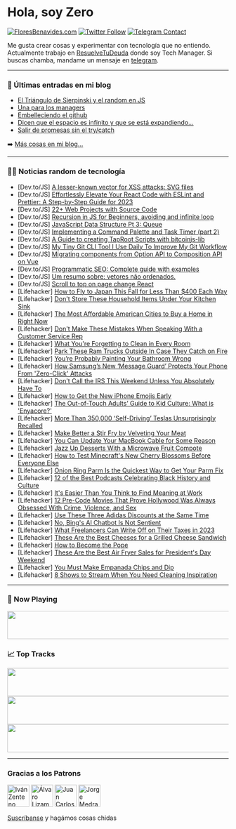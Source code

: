 # Hola, soy Zero

[![FloresBenavides.com](https://img.shields.io/website?down_message=oops&label=MiBlog&style=for-the-badge&up_message=online&url=https%3A%2F%2Ffloresbenavides.com)](https://floresbenavides.com) [![Twitter Follow](https://img.shields.io/twitter/follow/ZeroDragon?color=%231DA1F2&label=Follow&logo=twitter&logoColor=ffffff&style=for-the-badge)](https://twitter.com/zerodragon) [![Telegram Contact](https://img.shields.io/badge/escr%C3%ADbeme-ZeroDragon-%2326A5E4?style=for-the-badge&logo=telegram)](https://t.me/zerodragon)

Me gusta crear cosas y experimentar con tecnología que no entiendo.
Actualmente trabajo en [ResuelveTuDeuda](http://github.com/resuelve) donde soy Tech Manager.
Si buscas chamba, mandame un mensaje en [telegram](https://t.me/zerodragon).

---

### 📕 Últimas entradas en mi blog
<!-- BLOG-POST-LIST:START -->
- [El Triángulo de Sierpinski y el random en JS](https://floresbenavides.com/el-triangulo-de-sierpinski-y-el-random-en-js/)
- [Una para los managers](https://floresbenavides.com/una-para-los-managers/)
- [Embelleciendo el github](https://floresbenavides.com/embelleciendo-el-github/)
- [Dicen que el espacio es infinito y que se está expandiendo…](https://floresbenavides.com/dicen-que-el-espacio-es-infinito-y-que-se-esta-expandiendo/)
- [Salir de promesas sin el try/catch](https://floresbenavides.com/salir-de-promesas-sin-el-try-catch/)
<!-- BLOG-POST-LIST:END -->

➡️ [Más cosas en mi blog...](https://floresbenavides.com)

---

### 👨‍💻 Noticias random de tecnología
<!-- TECH-POSTS:START -->
- [Dev.to/JS] [A lesser-known vector for XSS attacks: SVG files](https://dev.to/vinibrsl/a-lesser-known-vector-for-xss-attacks-svg-files-5hm5)
- [Dev.to/JS] [Effortlessly Elevate Your React Code with ESLint and Prettier: A Step-by-Step Guide for 2023](https://dev.to/aaron_janes/effortlessly-elevate-your-react-code-with-eslint-and-prettier-a-step-by-step-guide-for-2023-179d)
- [Dev.to/JS] [22+ Web Projects with Source Code](https://dev.to/alsiam/22-web-projects-with-source-code-2ko)
- [Dev.to/JS] [Recursion in JS for Beginners, avoiding and infinite loop](https://dev.to/kriegercisneros/recursion-in-js-for-beginners-avoiding-and-infinite-loop-17bh)
- [Dev.to/JS] [JavaScript Data Structure Pt 3: Queue](https://dev.to/cleveroscar/javascript-data-structure-pt-3-queue-3e3c)
- [Dev.to/JS] [Implementing a Command Palette and Task Timer &lpar;part 2&rpar;](https://dev.to/rouilj/implementing-a-command-palette-and-task-timer-part-2-543)
- [Dev.to/JS] [A Guide to creating TapRoot Scripts with bitcoinjs-lib](https://dev.to/eunovo/a-guide-to-creating-taproot-scripts-with-bitcoinjs-lib-4oph)
- [Dev.to/JS] [My Tiny Git CLI Tool I Use Daily To Improve My Git Workflow](https://dev.to/banjoanton/my-tiny-git-cli-tool-i-use-daily-to-improve-my-git-workflow-1cmo)
- [Dev.to/JS] [Migrating components from Option API to Composition API on Vue](https://dev.to/nicolasmontielf/migrate-option-api-to-composition-api-on-vue3-4o3p)
- [Dev.to/JS] [Programmatic SEO: Complete guide with examples](https://dev.to/momciloo/programmatic-seo-complete-guide-with-examples-4bc6)
- [Dev.to/JS] [Um resumo sobre: vetores não ordenados.](https://dev.to/costamateus7/um-resumo-sobre-vetores-nao-ordenados-fod)
- [Dev.to/JS] [Scroll to top on page change React](https://dev.to/osalumense/scroll-to-top-on-page-change-react-5a23)
- [Lifehacker] [How to Fly to Japan This Fall for Less Than $400 Each Way](https://lifehacker.com/how-to-fly-to-japan-this-fall-for-less-than-400-each-w-1850124601)
- [Lifehacker] [Don&#39;t Store These Household Items Under Your Kitchen Sink](https://lifehacker.com/dont-store-these-household-items-under-your-kitchen-sin-1850124613)
- [Lifehacker] [The Most Affordable American Cities to Buy a Home in Right Now](https://lifehacker.com/the-most-affordable-american-cities-to-buy-a-home-in-ri-1850124619)
- [Lifehacker] [Don&#39;t Make These Mistakes When Speaking With a Customer Service Rep](https://lifehacker.com/dont-make-these-mistakes-when-speaking-with-a-customer-1850124655)
- [Lifehacker] [What You&#39;re Forgetting to Clean in Every Room](https://lifehacker.com/what-youre-forgetting-to-clean-in-every-room-1850129100)
- [Lifehacker] [Park These Ram Trucks Outside In Case They Catch on Fire](https://lifehacker.com/park-these-ram-trucks-outside-in-case-they-catch-on-fir-1850129566)
- [Lifehacker] [You’re Probably Painting Your Bathroom Wrong](https://lifehacker.com/you-re-probably-painting-your-bathroom-wrong-1850128267)
- [Lifehacker] [How Samsung’s New ‘Message Guard’ Protects Your Phone From &#39;Zero-Click&#39; Attacks](https://lifehacker.com/how-samsung-s-new-message-guard-protects-your-phone-f-1850127377)
- [Lifehacker] [Don&#39;t Call the IRS This Weekend Unless You Absolutely Have To](https://lifehacker.com/dont-call-the-irs-this-weekend-unless-you-absolutely-ha-1850129949)
- [Lifehacker] [How to Get the New iPhone Emojis Early](https://lifehacker.com/how-to-get-the-new-iphone-emojis-early-1850128259)
- [Lifehacker] [The Out-of-Touch Adults’ Guide to Kid Culture: What is &#39;Enyacore?&#39;](https://lifehacker.com/what-is-enyacore-1850129373)
- [Lifehacker] [More Than 350,000 ‘Self-Driving’ Teslas Unsurprisingly Recalled](https://lifehacker.com/more-than-350-000-self-driving-teslas-unsurprisingly-1850128703)
- [Lifehacker] [Make Better a Stir Fry by Velveting Your Meat](https://lifehacker.com/make-better-a-stir-fry-by-velveting-your-meat-1850128415)
- [Lifehacker] [You Can Update Your MacBook Cable for Some Reason](https://lifehacker.com/you-can-update-your-macbook-cable-for-some-reason-1850127766)
- [Lifehacker] [Jazz Up Desserts With a Microwave Fruit Compote](https://lifehacker.com/jazz-up-desserts-with-a-microwave-fruit-compote-1850127410)
- [Lifehacker] [How to Test Minecraft&#39;s New Cherry Blossoms Before Everyone Else](https://lifehacker.com/how-to-test-minecrafts-new-cherry-blossoms-before-every-1850127070)
- [Lifehacker] [Onion Ring Parm Is the Quickest Way to Get Your Parm Fix](https://lifehacker.com/onion-ring-parm-is-the-quickest-way-to-get-your-parm-fi-1850124859)
- [Lifehacker] [12 of the Best Podcasts Celebrating Black History and Culture](https://lifehacker.com/12-of-the-best-podcasts-celebrating-black-history-and-c-1850105617)
- [Lifehacker] [It&#39;s Easier Than You Think to Find Meaning at Work](https://lifehacker.com/its-easier-than-you-think-to-find-meaning-at-work-1850127230)
- [Lifehacker] [12 Pre-Code Movies That Prove Hollywood Was Always Obsessed With Crime, Violence, and Sex](https://lifehacker.com/12-pre-code-movies-that-prove-hollywood-was-always-obse-1850118872)
- [Lifehacker] [Use These Three Adidas Discounts at the Same Time](https://lifehacker.com/use-these-three-adidas-discounts-at-the-same-time-1850125074)
- [Lifehacker] [No, Bing&#39;s AI Chatbot Is Not Sentient](https://lifehacker.com/no-bings-ai-chatbot-is-not-sentient-1850125502)
- [Lifehacker] [What Freelancers Can Write Off on Their Taxes in 2023](https://lifehacker.com/what-freelancers-can-write-off-on-their-taxes-in-2023-1850124499)
- [Lifehacker] [These Are the Best Cheeses for a Grilled Cheese Sandwich](https://lifehacker.com/these-are-the-best-cheeses-for-a-grilled-cheese-sandwic-1850123760)
- [Lifehacker] [How to Become the Pope](https://lifehacker.com/how-to-become-the-pope-1850124789)
- [Lifehacker] [These Are the Best Air Fryer Sales for President&#39;s Day Weekend](https://lifehacker.com/these-are-the-best-air-fryer-sales-for-presidents-day-w-1850124851)
- [Lifehacker] [You Must Make Empanada Chips and Dip](https://lifehacker.com/you-must-make-empanada-chips-and-dip-1850123718)
- [Lifehacker] [8 Shows to Stream When You Need Cleaning Inspiration](https://lifehacker.com/8-shows-to-stream-when-you-need-cleaning-inspiration-1850124456)<!-- TECH-POSTS:END -->

---

### 🎵 Now Playing
<a href="https://spotify-now-playing-dun.vercel.app/now-playing?open"><img src="https://spotify-now-playing-dun.vercel.app/now-playing" width="540" height="64"></a>

### 📈 Top Tracks
<a href="https://spotify-now-playing-dun.vercel.app/top-tracks?i=1&open"><img src="https://spotify-now-playing-dun.vercel.app/top-tracks?i=1" width="540" height="64"></a>
<a href="https://spotify-now-playing-dun.vercel.app/top-tracks?i=2&open"><img src="https://spotify-now-playing-dun.vercel.app/top-tracks?i=2" width="540" height="64"></a>
<a href="https://spotify-now-playing-dun.vercel.app/top-tracks?i=3&open"><img src="https://spotify-now-playing-dun.vercel.app/top-tracks?i=3" width="540" height="64"></a>

---

### Gracias a los Patrons
[<img src="https://avatars.githubusercontent.com/u/243380?v=4" alt="Iván Zenteno" width="50px">](https://github.com/k001) [<img src="https://avatars.githubusercontent.com/u/19955639?v=4" alt="Álvaro Lizama" width="50px">](https://github.com/alvarolizama) [<img src="https://avatars.githubusercontent.com/u/2718753?v=4" alt="Juan Carlos Ruiz" width="50px">](https://github.com/JuanCrg90) [<img src="https://avatars.githubusercontent.com/u/37025?v=4" alt="Jorge Medrano" width="50px">](https://github.com/h1pp1e) 

[Suscríbanse](https://www.patreon.com/zerodragon) y hagámos cosas chidas

